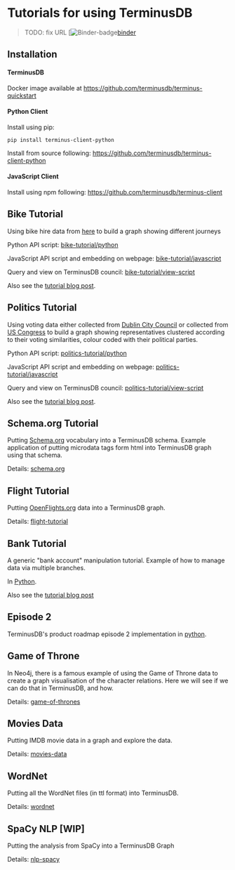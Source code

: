 # Tutorials for using TerminusDB

> TODO: fix URL
> [![Binder-badge][][binder]

[binder-badge]: https://mybinder.org/badge_logo.svg
[binder]: https://mybinder.org/v2/gh/bollwyvl/terminusdb-tutorials/add-binder?urlpath=lab

## Installation

#### TerminusDB

Docker image available at https://github.com/terminusdb/terminus-quickstart

#### Python Client

Install using pip:

`pip install terminus-client-python`

Install from source following:
https://github.com/terminusdb/terminus-client-python

#### JavaScript Client

Install using npm following:
https://github.com/terminusdb/terminus-client

## Bike Tutorial

Using bike hire data from [here](https://www.capitalbikeshare.com/system-data) to build a graph showing different journeys

Python API script: [bike-tutorial/python](https://github.com/terminusdb/terminus-tutorials/tree/master/bike-tutorial/python)

JavaScript API script and embedding on webpage: [bike-tutorial/javascript](https://github.com/terminusdb/terminus-tutorials/tree/master/bike-tutorial/javascript)

Query and view on TerminusDB council: [bike-tutorial/view-script](https://github.com/terminusdb/terminus-tutorials/tree/master/bike-tutorial/view-script)

Also see the [tutorial blog post](https://medium.com/terminusdb/my-first-terminusdb-graph-visualisation-bike-share-data-39c59a1ab86a?source=friends_link&sk=2f877df5dcb2f00b9e4e85d5088f015e).

## Politics Tutorial

Using voting data either collected from [Dublin City Council](https://terminusdb.com/t/data/council/) or collected from [US Congress](https://terminusdb.com/t/data/congress/) to build a graph showing representatives clustered according to their voting similarities, colour coded with their political parties.

Python API script: [politics-tutorial/python](https://github.com/terminusdb/terminus-tutorials/tree/master/politics-tutorial/python)

JavaScript API script and embedding on webpage: [politics-tutorial/javascript](https://github.com/terminusdb/terminus-tutorials/tree/master/politics-tutorial/javascript)

Query and view on TerminusDB council: [politics-tutorial/view-script](https://github.com/terminusdb/terminus-tutorials/tree/master/politics-tutorial/view-script)

Also see the [tutorial blog post](https://medium.com/terminusdb/are-you-supporting-the-right-politician-b742debbc8d9?source=friends_link&sk=9dcc6e3f2fbd1a8a50a48c41510808ef).

## Schema.org Tutorial

Putting [Schema.org](https://schema.org/) vocabulary into a TerminusDB schema. Example application of putting microdata tags form html into TerminusDB graph using that schema.

Details: [schema.org](https://github.com/terminusdb/terminus-tutorials/tree/master/schema.org)

## Flight Tutorial

Putting [OpenFlights.org](https://openflights.org/) data into a TerminusDB graph.

Details: [flight-tutorial](https://github.com/terminusdb/terminus-tutorials/tree/master/flight-tutorial)

## Bank Tutorial

A generic "bank account" manipulation tutorial. Example of how to manage data via multiple branches.

In [Python](https://github.com/terminusdb/terminus-tutorials/tree/master/bank-tutorial/taking_terminus_to_the_bank.py).

Also see the [tutorial blog post](https://terminusdb.com/blog/2020/07/27/taking-terminusdb-to-the-bank/?source=friends_link&sk=9dcc6e3f2fbd1a8a50a48c41510808ef)

## Episode 2

TerminusDB's product roadmap episode 2 implementation in [python](https://github.com/terminusdb/terminus-tutorials/tree/master/episode-2/episode2.py).

## Game of Throne

In Neo4j, there is a famous example of using the Game of Throne data to create a graph visualisation of the character relations. Here we will see if we can do that in TerminusDB, and how.

Details: [game-of-thrones](https://github.com/terminusdb/terminusdb-tutorials/tree/master/game-of-thrones)

## Movies Data

Putting IMDB movie data in a graph and explore the data.

Details: [movies-data](https://github.com/terminusdb/terminusdb-tutorials/tree/master/movies-data)

## WordNet

Putting all the WordNet files (in ttl format) into TerminusDB.

Details: [wordnet](https://github.com/terminusdb/terminusdb-tutorials/tree/master/wordnet)

## SpaCy NLP [WIP]

Putting the analysis from SpaCy into a TerminusDB Graph

Details: [nlp-spacy](https://github.com/terminusdb/terminusdb-tutorials/tree/master/nlp-spacy)
